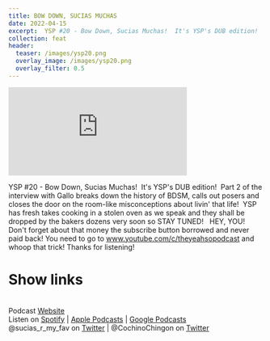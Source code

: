 ```yaml
---
title: BOW DOWN, SUCIAS MUCHAS
date: 2022-04-15
excerpt:  YSP #20 - Bow Down, Sucias Muchas!  It's YSP's DUB edition! 
collection: feat
header:
  teaser: /images/ysp20.png
  overlay_image: /images/ysp20.png
  overlay_filter: 0.5
---
```


<iframe src='https://embed.podcasts.apple.com/us/podcast/ysp-20-bow-down-sucias-muchas/id1518017506?i=1000557755837&amp;theme=dark' width='70%' height='175' frameborder='0' allowtransparency='true' allow='encrypted-media'></iframe>

YSP #20 - Bow Down, Sucias Muchas!  It's YSP's DUB edition!  Part 2 of the interview with Gallo breaks down the history of BDSM, calls out posers and closes the door on the room-like misconceptions about livin' that life! 
YSP has fresh takes cooking in a stolen oven as we speak and they shall be dropped by the bakers dozens very soon so STAY TUNED!  
HEY, YOU! Don't forget about that money the subscribe button borrowed and never paid back! You need to go to www.youtube.com/c/theyeahsopodcast and whoop that trick! Thanks for listening! 

# Show links

<br> Podcast [Website](https://sucias.xyz)<a href='https://sucias.xyz'><i class='fas fa-link'></i></a>
<br> Listen on [Spotify](https://open.spotify.com/show/3XjoipCU3QzeIaQAAQpBdW)<a href='https://open.spotify.com/show/3XjoipCU3QzeIaQAAQpBdW'><i class='fab fa-spotify'></i></a> | [Apple Podcasts](https://podcasts.apple.com/us/podcast/sucias-are-my-favorite/id1548173787)<i class='fas fa-podcast'></i> | [Google Podcasts](https://podcasts.google.com/feed/aHR0cHM6Ly9hbmNob3IuZm0vcy80MjI0YzYzYy9wb2RjYXN0L3Jzcw)<a href='https://podcasts.google.com/feed/aHR0cHM6Ly9hbmNob3IuZm0vcy80MjI0YzYzYy9wb2RjYXN0L3Jzcw'><i class='fab fa-google-play'></i></a>
<br> @sucias_r_my_fav on [Twitter](https://twitter.com/sucias_r_my_fav)<a href='https://twitter.com/sucias_r_my_fav'><i class='fab fa-twitter'></i></a> | @CochinoChingon on [Twitter](https://twitter.com/cochinochingon)<a href='https://twitter.com/cochinochingon'><i class='fab fa-twitter'></i></a>
